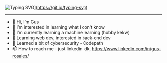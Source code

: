 ![Typing SVG](https://readme-typing-svg.demolab.com?font=Fira+Code&size=32&pause=1000&width=525&lines=Hi+%F0%9F%91%8B%2C+Gus)](https://git.io/typing-svg)
<hr />

- 👋 Hi, I’m Gus
- 👀 I’m interested in learning what I don't know
- 🌱 I’m currently learning a machine learning (hobby kekw)
- 🌱 Learning web dev, interested in back-end dev
- 🌱 Learned a bit of cybersecurity - Codepath
- 📫 How to reach me - just linkedin idk, https://www.linkedin.com/in/gus-rosales/
<!---
okGus/okGus is a ✨ special ✨ repository because its `README.md` (this file) appears on your GitHub profile.
You can click the Preview link to take a look at your changes.
--->
